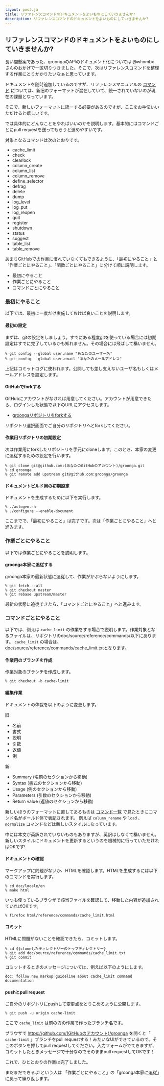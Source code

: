 ```yaml
---
layout: post.ja
title: リファレンスコマンドのドキュメントをよいものにしていきませんか?
description: リファレンスコマンドのドキュメントをよいものにしていきませんか?
---
```


リファレンスコマンドのドキュメントをよいものにしていきませんか?
---------------------------------------------------------------

長い間懸案であった、groongaのAPIのドキュメント化については @whombx
さんのおかげで一区切りつきました。そこで、次はリファレンスコマンドを整理する作業にとりかかりたいなぁと思っています。

ドキュメントを随時追加しているのですが、リファレンスマニュアルの
[コマンド](http://groonga.org/ja/docs/reference/command.html)
については、新旧のフォーマットが混在していて、統一されていないのが現在の課題となっています。

そこで、新しいフォーマットに統一する必要があるのですが、ここをお手伝いいただけると嬉しいです。

では具体的にどんなことをやればいいのかを説明します。基本的にはコマンドごとにpull
requestを送ってもらうと進めやすいです。

対象となるコマンドは次のとおりです。

-   cache_limit
-   check
-   clearlock
-   column_create
-   column_list
-   column_remove
-   define_selector
-   defrag
-   delete
-   dump
-   log_level
-   log_put
-   log_reopen
-   quit
-   register
-   shutdown
-   status
-   suggest
-   table_list
-   table_remove

あまりGitHubでの作業に慣れていなくてもできるように、「最初にやること」と「作業ごとにやること」、「関数ごとにやること」に分けて順に説明します。

-   最初にやること
-   作業ごとにやること
-   コマンドごとにやること

### 最初にやること

以下では、最初に一度だけ実施しておけば良いことを説明します。

#### 最初の設定

まずは、gitの設定をしましょう。すでにある程度gitを使っている場合には初期設定はすでに完了しているかも知れません。その場合には飛ばして構いません。

    % git config --global user.name "あなたのユーザー名"
    % git config --global user.email "あなたのメールアドレス"

上記はコミットログに使われます。公開しても差し支えないユーザ名もしくはメールアドレスを設定します。

#### GitHubでforkする

GitHubにアカウントがなければ用意してください。アカウントが用意できたら、ログインした状態で以下のURLにアクセスします。

-   [groongaリポジトリをforkする](https://github.com/groonga/groonga/fork)

リポジトリ選択画面でご自分のリポジトリへとforkしてください。

#### 作業用リポジトリの初期設定

次は作業用にforkしたリポジトリを手元にcloneします。このとき、本家の変更に追従するための設定を行います。

    % git clone git@github.com:(あなたのGitHubのアカウント)/groonga.git
    % cd groonga
    % git remote add upstream git@github.com:groonga/groonga

#### ドキュメントビルド用の初期設定

ドキュメントを生成するために以下を実行します。

    % ./autogen.sh
    % ./configure --enable-document

ここまでで、「最初にやること」は完了です。次は「作業ごとにやること」へと進みます。

### 作業ごとにやること

以下では作業ごとにやることを説明します。

#### groonga本家に追従する

groonga本家の最新状態に追従して、作業がかぶらないようにします。

    % git fetch --all
    % git checkout master
    % git rebase upstream/master

最新の状態に追従できたら、「コマンドごとにやること」へと進みます。

### コマンドごとにやること

以下では、例えば `cache_limit`
の作業をする場合で説明します。作業対象となるファイルは、リポジトリのdoc/source/reference/commands/以下にあります。
`cache_limit`
の場合は、doc/source/reference/commands/cache_limit.txtとなります。

#### 作業用のブランチを作成

作業対象のブランチを作成します。

    % git checkout -b cache-limit

#### 編集作業

ドキュメントの体裁を以下のように変更します。

旧:

-   名前
-   書式
-   説明
-   引数
-   返値
-   例

新:

-   Summary (名前のセクションから移動)
-   Syntax (書式のセクションから移動)
-   Usage (例のセクションから移動)
-   Parameters (引数のセクションから移動)
-   Return value (返値のセクションから移動)

新しいほうのフォーマットに直してあるものは
[コマンド一覧](/ja/docs/reference/command.html)
で見たときにコマンド名がボールド体で表記されます。 例えば
`column_rename` や `load` 、 `normalize`
コマンドなどは新しいスタイルになっています。

中には本文が英訳されていないものもありますが、英訳はしなくて構いません。
新しいスタイルにドキュメントを更新するというのを機械的に行っていただければOKです!

#### ドキュメントの確認

マークアップに問題がないか、HTMLを確認します。HTMLを生成するには以下のコマンドを実行します。

    % cd doc/locale/en
    % make html

いつも使っているブラウザで該当ファイルを確認して、移動した内容が追加されていればOKです。

    % firefox html/reference/commands/cache_limit.html

#### コミット

HTMLに問題がないことを確認できたら、コミットします。

    % cd ${cloneしたディレクトリーのトップディレクトリー}
    % git add doc/source/reference/commands/cache_limit.txt
    % git commit

コミットするときのメッセージについては、例えば以下のようにします。

    doc: follow new markup guideline about cache_limit command documentation

#### pushとpull request

ご自分のリポジトリにpushして変更点をとりこめるように公開します。

    % git push -u origin cache-limit

ここで `cache_limit` は前の方の作業で作ったブランチ名です。

ブラウザで https://github.com/(GitHubのアカウント)/groonga を開くと「
`cache-limit` 」ブランチをpull
requestする！みたいなUIができているので、そこのボタンを押してpull
requestしてください。入力フォームがでてきますが、コミットしたときメッセージで十分なのでそのままpull
requestしてOKです！

これで、ひととおりの作業は完了しました。

まだまだできるよ!という人は
「作業ごとにやること」の「groonga本家に追従」に戻って繰り返します。
